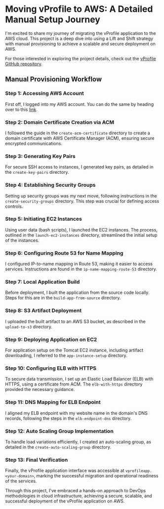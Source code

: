 # Moving vProfile to AWS: A Detailed Manual Setup Journey

I'm excited to share my journey of migrating the vProfile application to the AWS cloud. This project is a deep dive into using a Lift and Shift strategy with manual provisioning to achieve a scalable and secure deployment on AWS.

For those interested in exploring the project details, check out the [vProfile GitHub repository](https://github.com/DAMMYTJ/vprofile-project).

## Manual Provisioning Workflow

### Step 1: Accessing AWS Account
First off, I logged into my AWS account. You can do the same by heading over to this [link](https://aws.amazon.com/marketplace/management/signin).

### Step 2: Domain Certificate Creation via ACM
I followed the guide in the `create-acm-certificate` directory to create a domain certificate with AWS Certificate Manager (ACM), ensuring secure encrypted communications.

### Step 3: Generating Key Pairs
For secure SSH access to instances, I generated key pairs, as detailed in the `create-key-pairs` directory.

### Step 4: Establishing Security Groups
Setting up security groups was my next move, following instructions in the `create-security-groups` directory. This step was crucial for defining access controls.

### Step 5: Initiating EC2 Instances
Using user data (bash scripts), I launched the EC2 instances. The process, outlined in the `launch-ec2-instances` directory, streamlined the initial setup of the instances.

### Step 6: Configuring Route 53 for Name Mapping
I configured IP-to-name mapping in Route 53, making it easier to access services. Instructions are found in the `ip-name-mapping-route-53` directory.

### Step 7: Local Application Build
Before deployment, I built the application from the source code locally. Steps for this are in the `build-app-from-source` directory.

### Step 8: S3 Artifact Deployment
I uploaded the built artifact to an AWS S3 bucket, as described in the `upload-to-s3` directory.

### Step 9: Deploying Application on EC2
For application setup on the Tomcat EC2 instance, including artifact downloading, I referred to the `app-instance-setup` directory.

### Step 10: Configuring ELB with HTTPS
To secure data transmission, I set up an Elastic Load Balancer (ELB) with HTTPS, using a certificate from ACM. The `elb-with-https` directory provided the necessary guidance.

### Step 11: DNS Mapping for ELB Endpoint
I aligned my ELB endpoint with my website name in the domain's DNS records, following the steps in the `elb-endpoint-dns` directory.

### Step 12: Auto Scaling Group Implementation
To handle load variations efficiently, I created an auto-scaling group, as detailed in the `create-auto-scaling-group` directory.

### Step 13: Final Verification
Finally, the vProfile application interface was accessible at `vprofileapp.<your-domain>`, marking the successful migration and operational readiness of the services.

Through this project, I've embraced a hands-on approach to DevOps methodologies in cloud infrastructure, achieving a secure, scalable, and successful deployment of the vProfile application on AWS.
